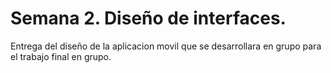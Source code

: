# Semana 2. Diseño de interfaces.
Entrega del diseño de la aplicacion movil que se desarrollara en grupo para el trabajo final en grupo.
